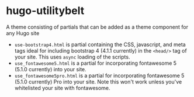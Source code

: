 # hugo-utilitybelt
A theme consisting of partials that can be added as a theme component for any Hugo site

- `use-bootstrap4.html` is partial containing the CSS, javascript, and meta tags ideal for including bootstrap 4 (4.1.1 currently) in the `<head/>` tag of your site. This uses `async` loading of the scripts.
- `use_fontawesome5.html` is a partial for incorporating fontawesome 5 (5.1.0 currently) into your site.
- `use_fontawesome5pro.html` is a partial for incorporating fontawesome 5 (5.1.0 currently) Pro into your site. Note this won't work unless you've whitelisted your site with fontawesome.